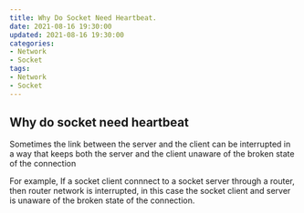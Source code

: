 ```yaml
---
title: Why Do Socket Need Heartbeat.
date: 2021-08-16 19:30:00
updated: 2021-08-16 19:30:00
categories:
- Network
- Socket
tags:
- Network
- Socket
---
```


## Why do socket need heartbeat

Sometimes the link between the server and the client can be interrupted in a way that keeps both the server and the client unaware of the broken state of the connection

For example, If a socket client connnect to a socket server through a router, then router network is interrupted, in this case the socket client and server is unaware of the broken state of the connection.
